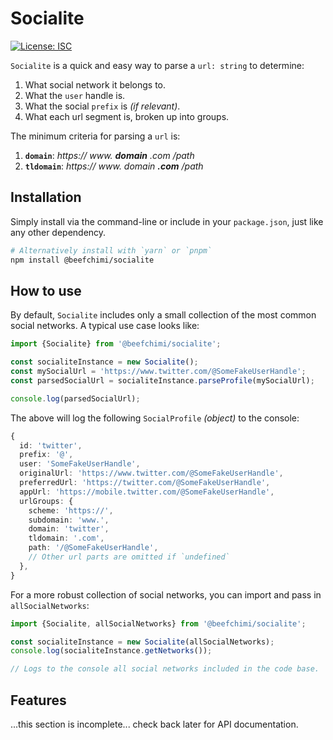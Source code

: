 # Socialite

[![License: ISC](https://img.shields.io/badge/License-ISC-blue.svg)](https://opensource.org/licenses/ISC)

`Socialite` is a quick and easy way to parse a `url: string` to determine:

1. What social network it belongs to.
2. What the `user` handle is.
3. What the social `prefix` is _(if relevant)_.
4. What each url segment is, broken up into groups.

The minimum criteria for parsing a `url` is:

1. **`domain`**: _https:// www. **domain** .com /path_
2. **`tldomain`**: _https:// www. domain **.com** /path_

## Installation

Simply install via the command-line or include in your `package.json`, just like any other dependency.

```sh
# Alternatively install with `yarn` or `pnpm`
npm install @beefchimi/socialite
```

## How to use

By default, `Socialite` includes only a small collection of the most common social networks. A typical use case looks like:

```ts
import {Socialite} from '@beefchimi/socialite';

const socialiteInstance = new Socialite();
const mySocialUrl = 'https://www.twitter.com/@SomeFakeUserHandle';
const parsedSocialUrl = socialiteInstance.parseProfile(mySocialUrl);

console.log(parsedSocialUrl);
```

The above will log the following `SocialProfile` _(object)_ to the console:

```ts
{
  id: 'twitter',
  prefix: '@',
  user: 'SomeFakeUserHandle',
  originalUrl: 'https://www.twitter.com/@SomeFakeUserHandle',
  preferredUrl: 'https://twitter.com/@SomeFakeUserHandle',
  appUrl: 'https://mobile.twitter.com/@SomeFakeUserHandle',
  urlGroups: {
    scheme: 'https://',
    subdomain: 'www.',
    domain: 'twitter',
    tldomain: '.com',
    path: '/@SomeFakeUserHandle',
    // Other url parts are omitted if `undefined`
  },
}
```

For a more robust collection of social networks, you can import and pass in `allSocialNetworks`:

```ts
import {Socialite, allSocialNetworks} from '@beefchimi/socialite';

const socialiteInstance = new Socialite(allSocialNetworks);
console.log(socialiteInstance.getNetworks());

// Logs to the console all social networks included in the code base.
```

## Features

...this section is incomplete... check back later for API documentation.
